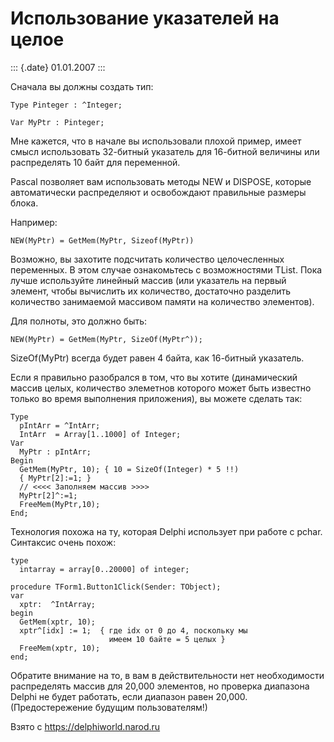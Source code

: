 Использование указателей на целое
=================================

::: {.date}
01.01.2007
:::

Сначала вы должны создать тип:

    Type Pinteger : ^Integer;
     
    Var MyPtr : Pinteger;

Мне кажется, что в начале вы использовали плохой пример, имеет смысл
использовать 32-битный указатель для 16-битной величины или распределять
10 байт для переменной.

Pascal позволяет вам использовать методы NEW и DISPOSE, которые
автоматически распределяют и освобождают правильные размеры блока.

Например:

    NEW(MyPtr) = GetMem(MyPtr, Sizeof(MyPtr))

Возможно, вы захотите подсчитать количество целочесленных переменных. В
этом случае ознакомьтесь с возможностями TList. Пока лучше используйте
линейный массив (или указатель на первый элемент, чтобы вычислить их
количество, достаточно разделить количество занимаемой массивом памяти
на количество элементов).

Для полноты, это должно быть:

    NEW(MyPtr) = GetMem(MyPtr, SizeOf(MyPtr^));

SizeOf(MyPtr) всегда будет равен 4 байта, как 16-битный указатель.

Если я правильно разобрался в том, что вы хотите (динамический массив
целых, количество элеметнов которого может быть известно только во время
выполнения приложения), вы можете сделать так:

    Type
      pIntArr = ^IntArr;
      IntArr  = Array[1..1000] of Integer;
    Var
      MyPtr : pIntArr;
    Begin
      GetMem(MyPtr, 10); { 10 = SizeOf(Integer) * 5 !!)
      { MyPtr[2]:=1; }
      // <<<< Заполняем массив >>>>
      MyPtr[2]^:=1;
      FreeMem(MyPtr,10);
    End;

Технология похожа на ту, которая Delphi использует при работе с pchar.
Синтаксис очень похож:

    type
      intarray = array[0..20000] of integer;
     
    procedure TForm1.Button1Click(Sender: TObject);
    var
      xptr:  ^IntArray;
    begin
      GetMem(xptr, 10);
      xptr^[idx] := 1;  { где idx от 0 до 4, поскольку мы
                          имеем 10 байте = 5 целых }
      FreeMem(xptr, 10);
    end;

Обратите внимание на то, в вам в действительности нет необходимости
распределять массив для 20,000 элементов, но проверка диапазона Delphi
не будет работать, если диапазон равен 20,000. (Предостережение будущим
пользователям!)

Взято с <https://delphiworld.narod.ru>
